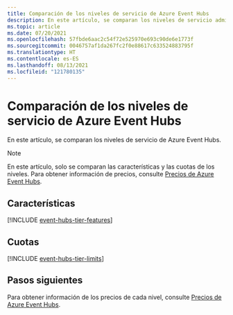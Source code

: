 ```yaml
---
title: Comparación de los niveles de servicio de Azure Event Hubs
description: En este artículo, se comparan los niveles de servicio admitidos de Azure Event Hubs.
ms.topic: article
ms.date: 07/20/2021
ms.openlocfilehash: 57fbde6aac2c54f72e525970e693c90de6e1773f
ms.sourcegitcommit: 0046757af1da267fc2f0e88617c633524883795f
ms.translationtype: HT
ms.contentlocale: es-ES
ms.lasthandoff: 08/13/2021
ms.locfileid: "121780135"
---
```

# <a name="compare-azure-event-hubs-tiers"></a>Comparación de los niveles de servicio de Azure Event Hubs 
En este artículo, se comparan los niveles de servicio de Azure Event Hubs.

> [!NOTE]
> En este artículo, solo se comparan las características y las cuotas de los niveles. Para obtener información de precios, consulte [Precios de Azure Event Hubs](https://azure.microsoft.com/pricing/details/event-hubs/).

## <a name="features"></a>Características
[!INCLUDE [event-hubs-tier-features](./includes/event-hubs-tier-features.md)]

## <a name="quotas"></a>Cuotas
[!INCLUDE [event-hubs-tier-limits](./includes/event-hubs-tier-limits.md)]

## <a name="next-steps"></a>Pasos siguientes
Para obtener información de los precios de cada nivel, consulte [Precios de Azure Event Hubs](https://azure.microsoft.com/pricing/details/event-hubs/).